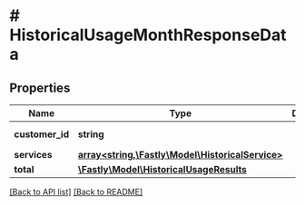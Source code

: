 # # HistoricalUsageMonthResponseData

## Properties

Name | Type | Description | Notes
------------ | ------------- | ------------- | -------------
**customer_id** | **string** |  | [optional] [readonly] 
**services** | [**array&lt;string,\Fastly\Model\HistoricalService&gt;**](HistoricalService.md) |  | [optional] 
**total** | [**\Fastly\Model\HistoricalUsageResults**](HistoricalUsageResults.md) |  | [optional] 


[[Back to API list]](../../README.md#endpoints) [[Back to README]](../../README.md)
